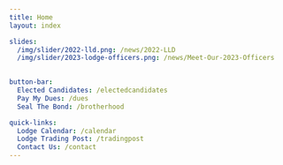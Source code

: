 ```yaml
---
title: Home
layout: index

slides:
  /img/slider/2022-lld.png: /news/2022-LLD
  /img/slider/2023-lodge-officers.png: /news/Meet-Our-2023-Officers
  

button-bar:
  Elected Candidates: /electedcandidates
  Pay My Dues: /dues
  Seal The Bond: /brotherhood

quick-links:
  Lodge Calendar: /calendar
  Lodge Trading Post: /tradingpost
  Contact Us: /contact
---
```

